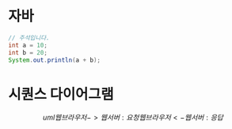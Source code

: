 
# 자바
```java
// 주석입니다.
int a = 10;
int b = 20;
System.out.println(a + b);
```
# 시퀀스 다이어그램
$$uml
웹브라우저 -> 웹서버 : 요청
웹브라우저 <- 웹서버 : 응답
$$
